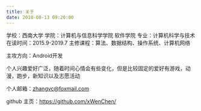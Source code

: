 ```yaml
---
title: 关于
date: 2018-08-13 09:20:00
---
```


学校：西南大学
学院：计算机与信息科学学院 软件学院
专业：计算机科学与技术
在读时间：2015.9-2019.7
主修课程：算法、数据结构、操作系统、计算机网络

主攻方向：Android开发

个人兴趣爱好广泛，随着时间心情会有些变化，但是比较固定的爱好有游戏，动漫，跑步，新知识以及志愿活动

个人邮箱：zhangvc@foxmail.com

github 主页：https://github.com/xWenChen/